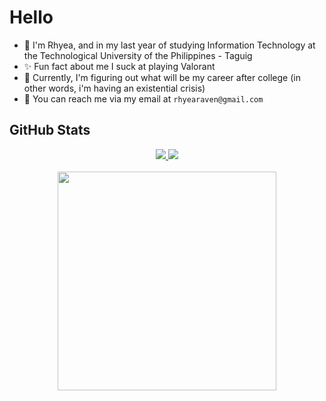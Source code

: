 # Hello
- 🌸 I'm Rhyea, and in my last year of studying Information Technology at the Technological University of the Philippines - Taguig 
- ✨ Fun fact about me I suck at playing Valorant
- 🌱 Currently, I'm figuring out what will be my career after college (in other words, i'm having an existential crisis)
- 💌 You can reach me via my email at `rhyearaven@gmail.com`

## GitHub Stats
<div align="center">
  <a href="https://github.com/anuraghazra/github-readme-stats">
    <img src="https://github-readme-stats.vercel.app/api?username=rosereyaaa&show_icons=true&theme=radical&rank_icon=github" />
  </a>
  <a href="https://git.io/streak-stats">
    <img src="https://streak-stats.demolab.com?user=rosereyaaa&theme=radical"/>
  </a>
</div>
<br>
<div align=center>
  <a href="https://github.com/anuraghazra/github-readme-stats">
    <img width=350 align="center" src="https://github-readme-stats.vercel.app/api/top-langs/?username=rosereyaaa&layout=compact&theme=radical"/>
  </a>
</div>
